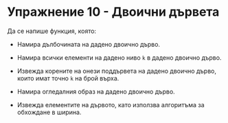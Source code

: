 # Упражнение 10 - Двоични дървета

Да се напише функция, която:

* Намира дълбочината на дадено двоично дърво.

* Намира всички елементи на дадено ниво `k` в дадено двоично дърво.

* Извежда корените на онези поддървета на дадено двоично дърво, които имат точно `k` на брой върха.

* Намира огледалния образ на дадено двоично дърво.

* Извежда елементите на дървото, като използва алгоритъма за обхождане в ширина.
